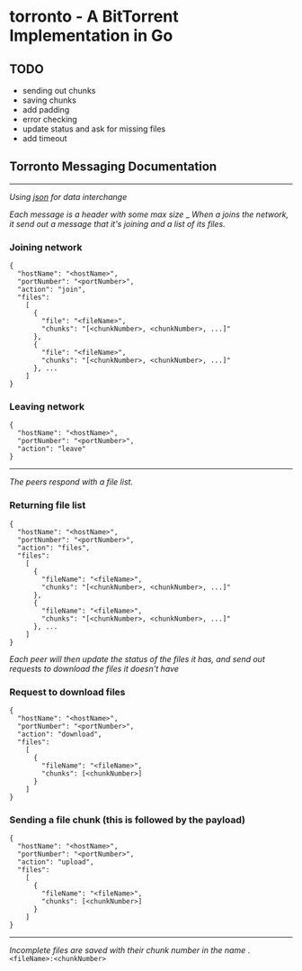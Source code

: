 torronto - A BitTorrent Implementation in Go
============================================
## TODO

* sending out chunks
* saving chunks
* add padding
* error checking
* update status and ask for missing files
* add timeout

## Torronto Messaging Documentation
* * *

_Using [json](www.json.org) for data interchange_

_Each message is a header with some max size_
_
_When a joins the network, it send out a message that it's joining and a list of its files._
### Joining network
```
{
  "hostName": "<hostName>",
  "portNumber": "<portNumber>",
  "action": "join",
  "files":
    [
      {
        "file": "<fileName>",
        "chunks": "[<chunkNumber>, <chunkNumber>, ...]"
      },
      {
        "file": "<fileName>",
        "chunks": "[<chunkNumber>, <chunkNumber>, ...]"
      }, ...
    ]
}
```

### Leaving network
```
{
  "hostName": "<hostName>",
  "portNumber": "<portNumber>",
  "action": "leave"
}

```

* * *
 _The peers respond with a file list._

### Returning file list
```
{
  "hostName": "<hostName>",
  "portNumber": "<portNumber>",
  "action": "files",
  "files":
    [
      {
        "fileName": "<fileName>",
        "chunks": "[<chunkNumber>, <chunkNumber>, ...]"
      },
      {
        "fileName": "<fileName>",
        "chunks": "[<chunkNumber>, <chunkNumber>, ...]"
      }, ...
    ]
}
```

_Each peer will then update the status of the files it has, and send out requests to download the files it doesn't have_
### Request to download files
```
{
  "hostName": "<hostName>",
  "portNumber": "<portNumber>",
  "action": "download",
  "files":
    [
      {
        "fileName": "<fileName>",
        "chunks": [<chunkNumber>]
      }
    ]
}
```

### Sending a file chunk (this is followed by the payload)
```
{
  "hostName": "<hostName>",
  "portNumber": "<portNumber>",
  "action": "upload",
  "files":
    [
      {
        "fileName": "<fileName>",
        "chunks": [<chunkNumber>]
      }
    ]
}
```

* * *

_Incomplete files are saved with their chunk number in the name_
.`<fileName>:<chunkNumber>`
